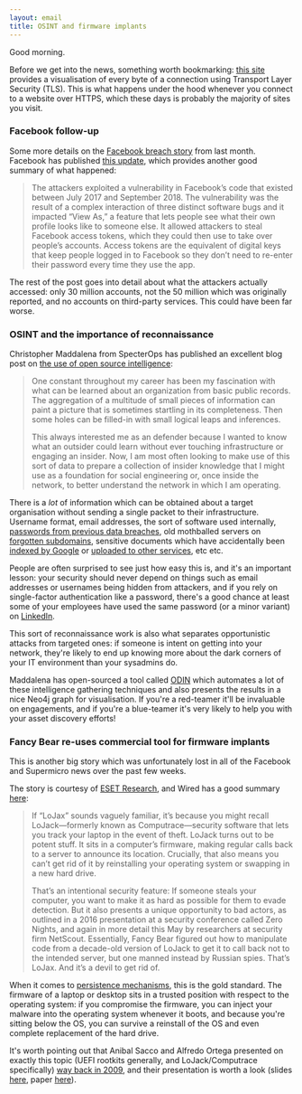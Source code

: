```yaml
---
layout: email
title: OSINT and firmware implants
---
```


Good morning.

Before we get into the news, something worth bookmarking: [this site](https://tls.ulfheim.net/) provides a visualisation of every byte of a connection using Transport Layer Security (TLS). This is what happens under the hood whenever you connect to a website over HTTPS, which these days is probably the majority of sites you visit.

### Facebook follow-up

Some more details on the [Facebook breach story](https://markeldo.com/Facebook-and-the-trade-off-of-centralised-authentication/) from last month. Facebook has published [this update](https://newsroom.fb.com/news/2018/10/update-on-security-issue/), which provides another good summary of what happened:

>The attackers exploited a vulnerability in Facebook’s code that existed between July 2017 and September 2018. The vulnerability was the result of a complex interaction of three distinct software bugs and it impacted “View As,” a feature that lets people see what their own profile looks like to someone else. It allowed attackers to steal Facebook access tokens, which they could then use to take over people’s accounts. Access tokens are the equivalent of digital keys that keep people logged in to Facebook so they don’t need to re-enter their password every time they use the app.

The rest of the post goes into detail about what the attackers actually accessed: only 30 million accounts, not the 50 million which was originally reported, and no accounts on third-party services. This could have been far worse.

### OSINT and the importance of reconnaissance

Christopher Maddalena from SpecterOps has published an excellent blog post on [the use of open source intelligence](https://posts.specterops.io/gathering-open-source-intelligence-bee58de48e05):

>One constant throughout my career has been my fascination with what can be learned about an organization from basic public records. The aggregation of a multitude of small pieces of information can paint a picture that is sometimes startling in its completeness. Then some holes can be filled-in with small logical leaps and inferences.
>
>This always interested me as an defender because I wanted to know what an outsider could learn without ever touching infrastructure or engaging an insider. Now, I am most often looking to make use of this sort of data to prepare a collection of insider knowledge that I might use as a foundation for social engineering or, once inside the network, to better understand the network in which I am operating.

There is a *lot* of information which can be obtained about a target organisation without sending a single packet to their infrastructure. Username format, email addresses, the sort of software used internally, [passwords from previous data breaches](https://haveibeenpwned.com/), old mothballed servers on [forgotten subdomains](https://www.bugcrowd.com/discovering-subdomains/), sensitive documents which have accidentally been [indexed by Google](https://www.v3.co.uk/v3-uk/news/3007452/microsoft-office-365-documents-leaked-onto-google-and-bing-over-users-misunderstanding-of-document-sharing) or [uploaded to other services](https://support.virustotal.com/hc/en-us/articles/115002093689-I-accidentally-uploaded-a-file-with-confidential-or-sensitive-information-to-VirusTotal-can-you-please-delete-it-), etc etc.

People are often surprised to see just how easy this is, and it's an important lesson: your security should never depend on things such as email addresses or usernames being hidden from attackers, and if you rely on single-factor authentication like a password, there's a good chance at least some of your employees have used the same password (or a minor variant) on [LinkedIn](https://www.troyhunt.com/observations-and-thoughts-on-the-linkedin-data-breach/).

This sort of reconnaissance work is also what separates opportunistic attacks from targeted ones: if someone is intent on getting into your network, they're likely to end up knowing more about the dark corners of your IT environment than your sysadmins do.

Maddalena has open-sourced a tool called [ODIN](https://github.com/chrismaddalena/ODIN) which automates a lot of these intelligence gathering techniques and also presents the results in a nice Neo4j graph for visualisation. If you're a red-teamer it'll be invaluable on engagements, and if you're a blue-teamer it's very likely to help you with your asset discovery efforts!

### Fancy Bear re-uses commercial tool for firmware implants

This is another big story which was unfortunately lost in all of the Facebook and Supermicro news over the past few weeks.

The story is courtesy of [ESET Research](https://www.welivesecurity.com/2018/09/27/lojax-first-uefi-rootkit-found-wild-courtesy-sednit-group/), and Wired has a good summary [here](https://www.wired.com/story/fancy-bear-hackers-uefi-rootkit/?mbid=social_twitter):

>If “LoJax” sounds vaguely familiar, it’s because you might recall LoJack—formerly known as Computrace—security software that lets you track your laptop in the event of theft. LoJack turns out to be potent stuff. It sits in a computer’s firmware, making regular calls back to a server to announce its location. Crucially, that also means you can’t get rid of it by reinstalling your operating system or swapping in a new hard drive.
>
>That’s an intentional security feature: If someone steals your computer, you want to make it as hard as possible for them to evade detection. But it also presents a unique opportunity to bad actors, as outlined in a 2016 presentation at a security conference called Zero Nights, and again in more detail this May by researchers at security firm NetScout. Essentially, Fancy Bear figured out how to manipulate code from a decade-old version of LoJack to get it to call back not to the intended server, but one manned instead by Russian spies. That’s LoJax. And it’s a devil to get rid of.

When it comes to [persistence mechanisms](https://attack.mitre.org/wiki/Persistence), this is the gold standard. The firmware of a laptop or desktop sits in a trusted position with respect to the operating system: if you compromise the firmware, you can inject your malware into the operating system whenever it boots, and because you're sitting below the OS, you can survive a reinstall of the OS and even complete replacement of the hard drive.

It's worth pointing out that Anibal Sacco and Alfredo Ortega presented on exactly this topic (UEFI rootkits generally, and LoJack/Computrace specifically) [way back in 2009](https://twitter.com/ortegaalfredo/status/1045449915827212290), and their presentation is worth a look (slides [here](https://www.blackhat.com/presentations/bh-usa-09/ORTEGA/BHUSA09-Ortega-DeactivateRootkit-SLIDES.pdf), paper [here](https://www.blackhat.com/presentations/bh-usa-09/ORTEGA/BHUSA09-Ortega-DeactivateRootkit-PAPER.pdf)).
